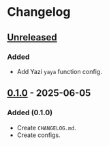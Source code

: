 # Changelog

## [Unreleased]

### Added

- Add Yazi `yaya` function config.

## [0.1.0] - 2025-06-05

### Added (0.1.0)

- Create `CHANGELOG.md`.
- Create configs.

[unreleased]: https://github.com/SetsuikiHyoryu/nushell-mac/compare/v0.1.0...HEAD
[0.1.0]: https://github.com/SetsuikiHyoryu/nushell-mac/releases/tag/v0.1.0
